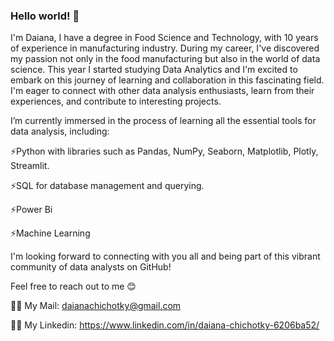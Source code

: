 ### Hello world! 👋

I'm Daiana, I have a degree in Food Science and Technology, with 10 years of experience in manufacturing industry. During my career, I've discovered my passion not only in the food manufacturing but also in the world of data science.
This year I started studying Data Analytics and I'm excited to embark on this journey of learning and collaboration in this fascinating field.
I'm eager to connect with other data analysis enthusiasts, learn from their experiences, and contribute to interesting projects.

I’m currently immersed in the process of learning all the essential tools for data analysis, including:

  ⚡Python with libraries such as Pandas, NumPy, Seaborn, Matplotlib, Plotly, Streamlit.
  
  ⚡SQL for database management and querying.
  
  ⚡Power Bi
  
  ⚡Machine Learning

I'm looking forward to connecting with you all and being part of this vibrant community of data analysts on GitHub!

Feel free to reach out to me 😊

  👩‍💻 My Mail: daianachichotky@gmail.com
  
  👩‍💻 My Linkedin: https://www.linkedin.com/in/daiana-chichotky-6206ba52/
